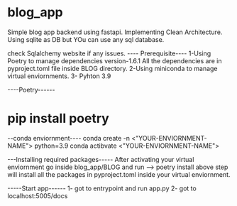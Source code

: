 # blog_app
Simple blog app backend using fastapi.
Implementing Clean Architecture.
Using sqlite as DB but YOu can use any sql database. 

check Sqlalchemy website if any issues.
---- Prerequisite----
1-Using Poetry to manage dependencies version-1.6.1 All the dependencies are in pyproject.toml file inside BLOG directory.
2-Using miniconda to manage virtual enviornments.
3- Pyhton 3.9

----Poetry------
# pip install poetry

--conda enviornment----
conda create -n <"YOUR-ENVIORNMENT-NAME"> python=3.9 
conda actibvate <"YOUR-ENVIORNMENT-NAME">

---Installing required packages-----
After activating your virtual enviornment go inside blog_app/BLOG and run --> poetry install
above step will install all the packages in pyproject.toml inside your virtual enviornment.

-----Start app------
1- got to  entrypoint and run app.py
2- got to localhost:5005/docs
